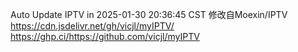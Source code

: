 Auto Update IPTV in 2025-01-30 20:36:45 CST 修改自Moexin/IPTV  https://cdn.jsdelivr.net/gh/vicjl/myIPTV/ https://ghp.ci/https://github.com/vicjl/myIPTV 
